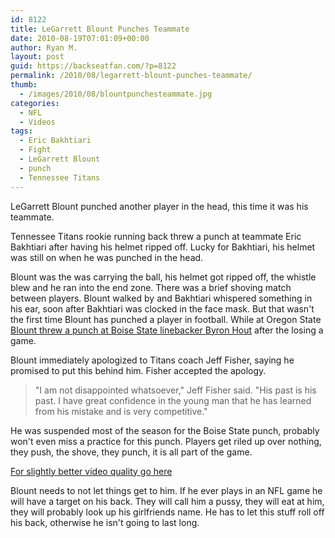 ```yaml
---
id: 8122
title: LeGarrett Blount Punches Teammate
date: 2010-08-19T07:01:09+00:00
author: Ryan M.
layout: post
guid: https://backseatfan.com/?p=8122
permalink: /2010/08/legarrett-blount-punches-teammate/
thumb:
  - /images/2010/08/blountpunchesteammate.jpg
categories:
  - NFL
  - Videos
tags:
  - Eric Bakhtiari
  - Fight
  - LeGarrett Blount
  - punch
  - Tennessee Titans
---
```


<div class="entry">
  <p>
    LeGarrett Blount punched another player in the head, this time it was his teammate.
  </p>

  <p>
    Tennessee Titans rookie running back threw a punch at teammate Eric Bakhtiari after having his helmet ripped off. Lucky for Bakhtiari, his helmet was still on when he was punched in the head.
  </p>

  <p>
    Blount was the was carrying the ball, his helmet got ripped off, the whistle blew and he ran into the end zone. There was a brief shoving match between players. Blount walked by and Bakhtiari whispered something in his ear, soon after Bakhtiari was clocked in the face mask. But that wasn't the first time Blount has punched a player in football. While at Oregon State <a href="https://www.youtube.com/watch?v=PNSXleiYnw0">Blount threw a punch at Boise State linebacker Byron Hout</a> after the losing a game.
  </p>

  <p>
    Blount immediately apologized to Titans coach Jeff Fisher, saying he promised to put this behind him. Fisher accepted the apology.
  </p>

  <blockquote>
    <p>
      "I am not disappointed whatsoever," Jeff Fisher said. "His past is his past. I have great confidence in the young man that he has learned from his mistake and is very competitive."
    </p>
  </blockquote>

  <p>
    He was suspended most of the season for the Boise State punch, probably won't even miss a practice for this punch. Players get riled up over nothing, they push, the shove, they punch, it is all part of the game.
  </p>

  <p>
  </p>

  <p>
    <a href="https://kdrv.com/page/185356">For slightly better video quality go here</a>
  </p>

  <p>
    Blount needs to not let things get to him. If he ever plays in an NFL game he will have a target on his back. They will call him a pussy, they will eat at him, they will probably look up his girlfriends name. He has to let this stuff roll off his back, otherwise he isn't going to last long.
  </p>
</div>
